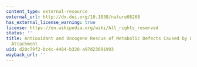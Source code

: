 ```yaml
---
content_type: external-resource
external_url: http://dx.doi.org/10.1038/nature08268
has_external_license_warning: true
license: https://en.wikipedia.org/wiki/All_rights_reserved
status: ''
title: Antioxidant and Oncogene Rescue of Metabolic Defects Caused by Loss of Matrix
  Attachment
uid: d20c79f2-bc4c-4484-b320-a97d23691993
wayback_url: ''
---
```

